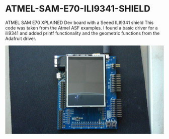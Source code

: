 # ATMEL-SAM-E70-ILI9341-SHIELD
ATMEL SAM E70 XPLAINED Dev board with a Seeed ILI9341 shield
This code was taken from the Atmel ASF examples. I found a basic driver for a ili9341 and added printf functionality and the geometric
functions from the Adafruit driver.

![ScreenShot](https://github.com/trevieze/ATMEL-SAM-E70-ILI9341-SHIELD/blob/master/WIN_20170315_13_04_38_Pro.jpg?raw=true "ATMEL SAM e70 Xplained with ili9341 Shield")
